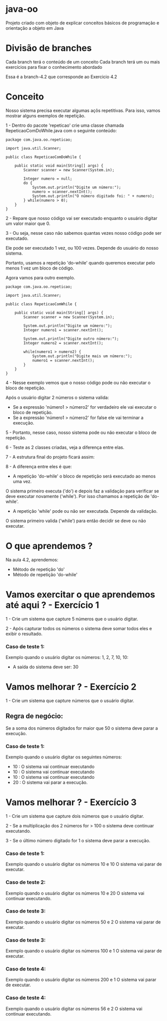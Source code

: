 # java-oo
Projeto criado com objeto de explicar conceitos básicos de programação e orientação a objeto em Java

# Divisão de branches
Cada branch terá o conteúdo de um conceito
Cada branch terá um ou mais exercícios para fixar o conhecimento abordado

Essa é a branch-4.2 que corresponde ao Exercicio 4.2

# Conceito
Nosso sistema precisa executar algumas açõs repetitivas.
Para isso, vamos mostrar alguns exemplos de repetição.

1 - Dentro do pacote 'repeticao' crie uma classe chamada RepeticaoComDoWhile.java com o seguinte conteúdo:

```
package com.java.oo.repeticao;

import java.util.Scanner;

public class RepeticaoComDoWhile {

    public static void main(String[] args) {
        Scanner scanner = new Scanner(System.in);

        Integer numero = null;
        do {
            System.out.println("Digite um número:");
            numero = scanner.nextInt();
            System.out.println("O número digitado foi: " + numero);
        } while(numero > 0);
    }
}
```

2 - Repare que nosso código vai ser executado enquanto o usuário digitar um valor maior que 0.

3 - Ou seja, nesse caso não sabemos quantas vezes nosso código pode ser executado.

Ele pode ser executado 1 vez, ou 100 vezes. Depende do usuário do nosso sistema.

Portanto, usamos a repetição 'do-while' quando queremos executar pelo menos 1 vez um bloco de código.


Agora vamos para outro exemplo.

```
package com.java.oo.repeticao;

import java.util.Scanner;

public class RepeticaoComWhile {

    public static void main(String[] args) {
        Scanner scanner = new Scanner(System.in);

        System.out.println("Digite um número:");
        Integer numero1 = scanner.nextInt();

        System.out.println("Digite outro número:");
        Integer numero2 = scanner.nextInt();
        
        while(numero1 > numero2) {
            System.out.println("Digite mais um número:");
            numero1 = scanner.nextInt();
        }
    }
}
```
 
 4 - Nesse exemplo vemos que o nosso código pode ou não executar o bloco de repetição.
 
 Após o usuário digitar 2 números o sistema valida:
 
 - Se a expressão 'número1 > número2' for verdadeiro ele vai executar o bloco de repetição.
 - Se a expressão 'número1 > número2' for false ele vai terminar a execução.
 
 
 5 - Portanto, nesse caso, nosso sistema pode ou não executar o bloco de repetição.
 
 6 - Teste as 2 classes criadas, veja a diferença entre elas.
 
 7 - A estrutura final do projeto ficará assim:
 <pendente imagem> 
 
 8 - A diferença entre eles é que:
 - A repetição 'do-while' o bloco de repetição será executado ao menos uma vez.
 
 O sistema primeiro executa ('do') e depois faz a validação para verificar se deve executar novamente ('while').
 Por isso chamamos a repetição de 'do-while'.
 
 
 - A repetição 'while' pode ou não ser executada. Depende da validação.
 
 O sistema primeiro valida ('while') para então decidir se deve ou não executar.
 
 
# O que aprendemos ?

Na aula 4.2, aprendemos:
- Método de repetição 'do'
- Método de repetição 'do-while'

# Vamos exercitar o que aprendemos até aqui ? - Exercício 1

1 - Crie um sistema que capture 5 números que o usuário digitar.

2 - Após capturar todos os números o sistema deve somar todos eles e exibir o resultado.

### Caso de teste 1:
Exemplo quando o usuário digitar os números: 1, 2, 7, 10, 10:

- A saída do sistema deve ser: 30

# Vamos melhorar ? - Exercício 2

1 - Crie um sistema que capture números que o usuário digitar.

## Regra de negócio:
Se a soma dos números digitados for maior que 50 o sistema deve parar a execução.

 ### Caso de teste 1: 
 
Exemplo quando o usuário digitar os seguintes números: 
- 10  : O sistema vai continuar executando
- 10  : O sistema vai continuar executando
- 10  : O sistema vai continuar executando
- 20  : O sistema vai parar a execução.


# Vamos melhorar ? - Exercício 3
1 - Crie um sistema que capture dois números que o usuário digitar.

2 - Se a multiplicação dos 2 números for > 100 o sistema deve continuar executando.

3 - Se o último número digitado for 1 o sistema deve parar a execução.

### Caso de teste 1: 
 Exemplo quando o usuário digitar os números 10 e 10 
 O sistema vai parar de executar.
 
### Caso de teste 2: 
  Exemplo quando o usuário digitar os números 10 e 20 
  O sistema vai continuar executando.
  
### Caso de teste 3: 
  Exemplo quando o usuário digitar os números 50 e 2 
  O sistema vai parar de executar.
  
### Caso de teste 3: 
  Exemplo quando o usuário digitar os números 100 e 1 
  O sistema vai parar de executar.
  
### Caso de teste 4: 
  Exemplo quando o usuário digitar os números 200 e 1 
  O sistema vai parar de executar.
  
### Caso de teste 4: 
  Exemplo quando o usuário digitar os números 56 e 2 
  O sistema vai continuar executando.